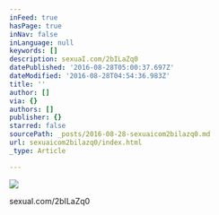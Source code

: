 ```yaml
---
inFeed: true
hasPage: true
inNav: false
inLanguage: null
keywords: []
description: sexuaI.com/2bILaZq0
datePublished: '2016-08-28T05:00:37.697Z'
dateModified: '2016-08-28T04:54:36.983Z'
title: ''
author: []
via: {}
authors: []
publisher: {}
starred: false
sourcePath: _posts/2016-08-28-sexuaicom2bilazq0.md
url: sexuaicom2bilazq0/index.html
_type: Article

---
```

![](https://the-grid-user-content.s3-us-west-2.amazonaws.com/a3ea0f5c-cec6-4eb7-bfe7-7ba6dfb0c52f.jpg)

sexuaI.com/2bILaZq0